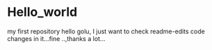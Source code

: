 # Hello_world
my first repository
hello golu, I just want to check readme-edits code changes in it...fine ..,thanks a lot...
